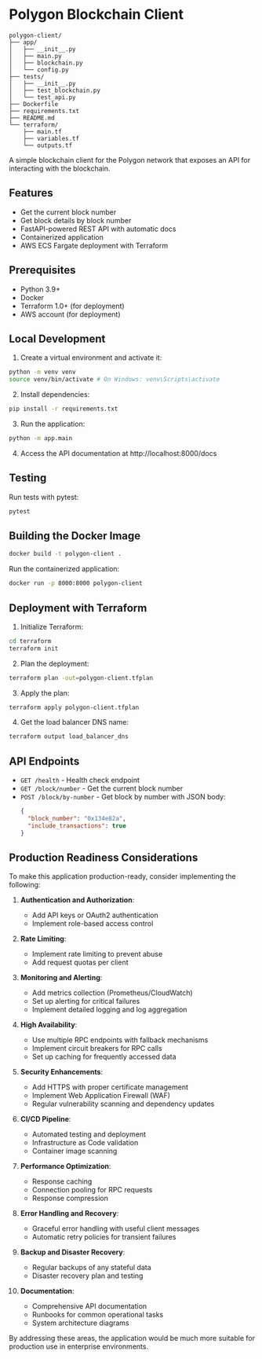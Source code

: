 # Polygon Blockchain Client

```
polygon-client/
├── app/
│   ├── __init__.py
│   ├── main.py
│   ├── blockchain.py
│   └── config.py
├── tests/
│   ├── __init__.py
│   ├── test_blockchain.py
│   └── test_api.py
├── Dockerfile
├── requirements.txt
├── README.md
└── terraform/
    ├── main.tf
    ├── variables.tf
    └── outputs.tf
```

A simple blockchain client for the Polygon network that exposes an API for interacting with the blockchain.

## Features

- Get the current block number
- Get block details by block number
- FastAPI-powered REST API with automatic docs
- Containerized application
- AWS ECS Fargate deployment with Terraform

## Prerequisites

- Python 3.9+
- Docker
- Terraform 1.0+ (for deployment)
- AWS account (for deployment)

## Local Development

1. Create a virtual environment and activate it:

```bash
python -m venv venv
source venv/bin/activate # On Windows: venv\Scripts\activate
```

2. Install dependencies:

```bash
pip install -r requirements.txt
```

3. Run the application:

```bash
python -m app.main
```

4. Access the API documentation at http://localhost:8000/docs

## Testing

Run tests with pytest:

```bash
pytest
```

## Building the Docker Image

```bash
docker build -t polygon-client .
```

Run the containerized application:

```bash
docker run -p 8000:8000 polygon-client
```

## Deployment with Terraform

1. Initialize Terraform:

```bash 
cd terraform
terraform init
```

2. Plan the deployment:

```bash
terraform plan -out=polygon-client.tfplan
```

3. Apply the plan:

```bash
terraform apply polygon-client.tfplan
```

4. Get the load balancer DNS name:

```bash
terraform output load_balancer_dns
```

## API Endpoints

- `GET /health` - Health check endpoint
- `GET /block/number` - Get the current block number
- `POST /block/by-number` - Get block by number with JSON body:
  ```json
  {
    "block_number": "0x134e82a",
    "include_transactions": true
  }
  ```

## Production Readiness Considerations

To make this application production-ready, consider implementing the following:

1. **Authentication and Authorization**:
   - Add API keys or OAuth2 authentication
   - Implement role-based access control

2. **Rate Limiting**:
   - Implement rate limiting to prevent abuse
   - Add request quotas per client

3. **Monitoring and Alerting**:
   - Add metrics collection (Prometheus/CloudWatch)
   - Set up alerting for critical failures
   - Implement detailed logging and log aggregation

4. **High Availability**:
   - Use multiple RPC endpoints with fallback mechanisms
   - Implement circuit breakers for RPC calls
   - Set up caching for frequently accessed data

5. **Security Enhancements**:
   - Add HTTPS with proper certificate management
   - Implement Web Application Firewall (WAF)
   - Regular vulnerability scanning and dependency updates

6. **CI/CD Pipeline**:
   - Automated testing and deployment
   - Infrastructure as Code validation
   - Container image scanning

7. **Performance Optimization**:
   - Response caching
   - Connection pooling for RPC requests
   - Response compression

8. **Error Handling and Recovery**:
   - Graceful error handling with useful client messages
   - Automatic retry policies for transient failures

9. **Backup and Disaster Recovery**:
   - Regular backups of any stateful data
   - Disaster recovery plan and testing

10. **Documentation**:
    - Comprehensive API documentation
    - Runbooks for common operational tasks
    - System architecture diagrams

By addressing these areas, the application would be much more suitable for production use in enterprise environments.
